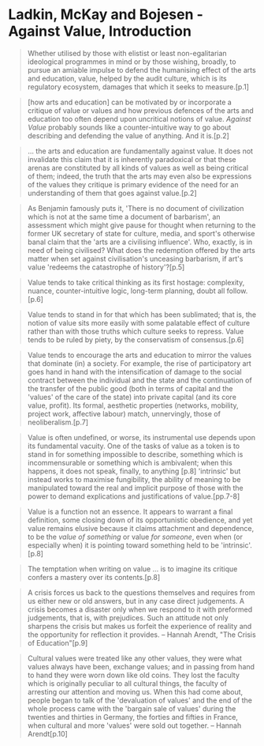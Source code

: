 # Ladkin, McKay and Bojesen - Against Value, Introduction
> Whether utilised by those with elistist or least non-egalitarian ideological programmes in mind or by those wishing, broadly, to pursue an amiable impulse to defend the humanising effect of the arts and education, value, helped by the audit culture, which is its regulatory ecosystem, damages that which it seeks to measure.[p.1]

> [how arts and education] can be motivated by or incorporate a critique of value or values and how previous defences of the arts and education too often depend upon uncritical notions of value. *Against Value* probably sounds like a counter-intuitive way to go about describing and defending the value of anything. And it is.[p.2]

> ... the arts and education are fundamentally against value. It does not invalidate this claim that it is inherently paradoxical or that these arenas are constituted by all kinds of values as well as being critical of them; indeed, the truth that the arts may even also be expressions of the values they critique is primary evidence of the need for an understanding of them that goes against value.[p.2]

> As Benjamin famously puts it, 'There is no document of civilization which is not at the same time a document of barbarism', an assessment which might give pause for thought when returning to the former UK secretary of state for culture, media, and sport's otherwise banal claim that the 'arts are a civilising influence'. Who, exactly, is in need of being civilised? What does the redemption offered by the arts matter when set against civilisation's unceasing barbarism, if art's value 'redeems the catastrophe of history'?[p.5]

> Value tends to take critical thinking as its first hostage: complexity, nuance, counter-intuitive logic, long-term planning, doubt all follow.[p.6]

> Value tends to stand in for that which has been sublimated; that is, the notion of value sits more easily with some palatable effect of culture rather than with those truths which culture seeks to repress. Value tends to be ruled by piety, by the conservatism of consensus.[p.6]

> Value tends to encourage the arts and education to mirror the values that dominate (in) a society. For example, the rise of participatory art goes hand in hand with the intensification of damage to the social contract between the individual and the state and the continuation of the transfer of the public good (both in terms of capital and the 'values' of the care of the state) into private capital (and its core value, profit). Its formal, aesthetic properties (networks, mobility, project work, affective labour) match, unnervingly, those of neoliberalism.[p.7]

> Value is often undefined, or worse, its instrumental use depends upon its fundamental vacuity. One of the tasks of value as a token is to stand in for something impossible to describe, something which is incommensurable or something which is ambivalent; when this happens, it does not speak, finally, to anything [p.8] 'intrinsic' but instead works to maximise fungibility, the ability of meaning to be manipulated toward the real and implicit purpose of those with the power to demand explications and justifications of value.[pp.7-8]

> Value is a function not an essence. It appears to warrant a final definition, some closing down of its opportunistic obedience, and yet value remains elusive because it claims attachment and dependence, to be the *value of something* or value *for someone*, even when (or especially when) it is pointing toward something held to be 'intrinsic'.[p.8]

> The temptation when writing on value ... is to imagine its critique confers a mastery over its contents.[p.8]

> A crisis forces us back to the questions themselves and requires from us either new or old answers, but in any case direct judgements. A crisis becomes a disaster only when we respond to it with preformed judgements, that is, with prejudices. Such an attitude not only sharpens the crisis but makes us forfeit the experience of reality and the opportunity for reflection it provides. – Hannah Arendt, "The Crisis of Education"[p.9]

> Cultural values were treated like any other values, they were what values always have been, exchange values; and in passing from hand to hand they were worn down like old coins. They lost the faculty which is originally peculiar to all cultural things, the faculty of arresting our attention and moving us. When this had come about, people began to talk of the 'devaluation of values' and the end of the whole process came with the 'bargain sale of values' during the twenties and thirties in Germany, the forties and fifties in France, when cultural and more 'values' were sold out together. – Hannah Arendt[p.10]

